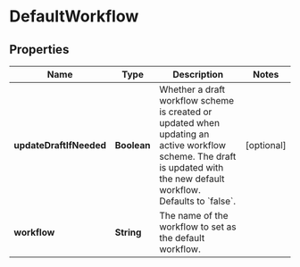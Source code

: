 # DefaultWorkflow

## Properties
Name | Type | Description | Notes
------------ | ------------- | ------------- | -------------
**updateDraftIfNeeded** | **Boolean** | Whether a draft workflow scheme is created or updated when updating an active workflow scheme. The draft is updated with the new default workflow. Defaults to &#x60;false&#x60;. |  [optional]
**workflow** | **String** | The name of the workflow to set as the default workflow. | 
